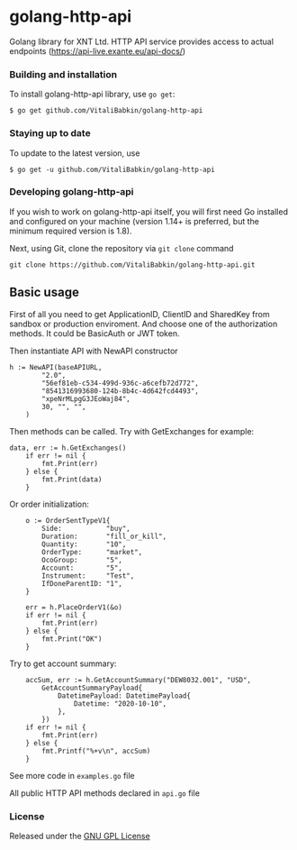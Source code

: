 # golang-http-api

Golang library for XNT Ltd. HTTP API service provides access to actual endpoints (https://api-live.exante.eu/api-docs/)

### Building and installation

To install golang-http-api library, use ```go get```:
```
$ go get github.com/VitaliBabkin/golang-http-api
```

### Staying up to date

To update to the latest version, use
```
$ go get -u github.com/VitaliBabkin/golang-http-api
```

### Developing golang-http-api

If you wish to work on golang-http-api itself, you will first need Go installed and configured on your machine (version 1.14+ is preferred, but the minimum required version is 1.8).

Next, using Git, clone the repository via ```git clone``` command 
```
git clone https://github.com/VitaliBabkin/golang-http-api.git
```

## Basic usage

First of all you need to get ApplicationID, ClientID and SharedKey from sandbox or production enviroment. And choose one of the authorization methods. It could be BasicAuth or JWT token.

Then instantiate API with NewAPI constructor
```
h := NewAPI(baseAPIURL,
		"2.0",
		"56ef81eb-c534-499d-936c-a6cefb72d772",
		"8541316993680-124b-8b4c-4d642fcd4493",
		"xpeNrMLpgG3JEoWaj84",
		30, "", "",
	)
```
Then methods can be called. Try with GetExchanges for example:
```
data, err := h.GetExchanges()
	if err != nil {
		fmt.Print(err)
	} else {
		fmt.Print(data)
	}
```
Or order initialization:
```
	o := OrderSentTypeV1{
		Side:           "buy",
		Duration:       "fill_or_kill",
		Quantity:       "10",
		OrderType:      "market",
		OcoGroup:       "5",
		Account:        "5",
		Instrument:     "Test",
		IfDoneParentID: "1",
	}

	err = h.PlaceOrderV1(&o)
	if err != nil {
		fmt.Print(err)
	} else {
		fmt.Print("OK")
	}
```
Try to get account summary:
```
	accSum, err := h.GetAccountSummary("DEW8032.001", "USD",
		GetAccountSummaryPayload{
			DatetimePayload: DatetimePayload{
				Datetime: "2020-10-10",
			},
		})
	if err != nil {
		fmt.Print(err)
	} else {
		fmt.Printf("%+v\n", accSum)
	}
```
See more code in ```examples.go``` file


All public HTTP API methods declared in ```api.go``` file

### License

Released under the [GNU GPL License](https://github.com/xntltd/golang-http-api/blob/main/LICENSE)
